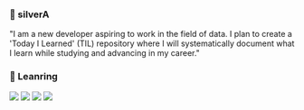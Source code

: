 ### :baby_chick: silverA
 "I am a new developer aspiring to work in the field of data. I plan to create a 'Today I Learned' (TIL) repository where I will systematically document what I learn while studying and advancing in my career."

###  :open_file_folder: Leanring
<img src="https://img.shields.io/badge/Python-3776AB?style=for-the-badge&logo=Python&logoColor=white"> <img src="https://img.shields.io/badge/mysql-4479A1?style=for-the-badge&logo=mysql&logoColor=white"> <img src="https://img.shields.io/badge/git-F05032?style=for-the-badge&logo=git&logoColor=white"> <img src="https://img.shields.io/badge/github-181717?style=for-the-badge&logo=github&logoColor=white">